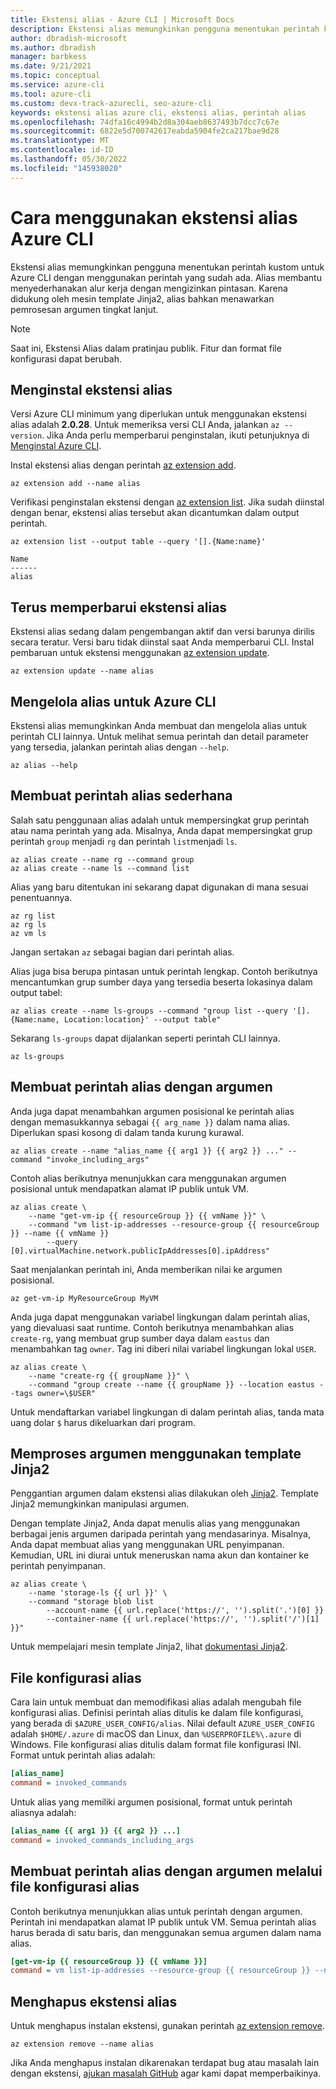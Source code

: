```yaml
---
title: Ekstensi alias - Azure CLI | Microsoft Docs
description: Ekstensi alias memungkinkan pengguna menentukan perintah kustom untuk Azure CLI dengan menggunakan perintah yang sudah ada. Pelajari cara menggunakan ekstensi alias Azure CLI.
author: dbradish-microsoft
ms.author: dbradish
manager: barbkess
ms.date: 9/21/2021
ms.topic: conceptual
ms.service: azure-cli
ms.tool: azure-cli
ms.custom: devx-track-azurecli, seo-azure-cli
keywords: ekstensi alias azure cli, ekstensi alias, perintah alias
ms.openlocfilehash: 74dfa16c4994b2d8a304aeb8637493b7dcc7c67e
ms.sourcegitcommit: 6822e5d700742617eabda5904fe2ca217bae9d28
ms.translationtype: MT
ms.contentlocale: id-ID
ms.lasthandoff: 05/30/2022
ms.locfileid: "145938020"
---
```

# <a name="how-to-use-the-azure-cli-alias-extension"></a>Cara menggunakan ekstensi alias Azure CLI

Ekstensi alias memungkinkan pengguna menentukan perintah kustom untuk Azure CLI dengan menggunakan perintah yang sudah ada. Alias membantu menyederhanakan alur kerja dengan mengizinkan pintasan. Karena didukung oleh mesin template Jinja2, alias bahkan menawarkan pemrosesan argumen tingkat lanjut.

> [!NOTE]
> Saat ini, Ekstensi Alias dalam pratinjau publik. Fitur dan format file konfigurasi dapat berubah.

## <a name="install-the-alias-extension"></a>Menginstal ekstensi alias

Versi Azure CLI minimum yang diperlukan untuk menggunakan ekstensi alias adalah **2.0.28**. Untuk memeriksa versi CLI Anda, jalankan `az --version`. Jika Anda perlu memperbarui penginstalan, ikuti petunjuknya di [Menginstal Azure CLI](./install-azure-cli.md).

Instal ekstensi alias dengan perintah [az extension add](/cli/azure/extension#az_extension_add).

```azurecli-interactive
az extension add --name alias
```

Verifikasi penginstalan ekstensi dengan [az extension list](/cli/azure/extension#az_extension_list). Jika sudah diinstal dengan benar, ekstensi alias tersebut akan dicantumkan dalam output perintah.

```azurecli-interactive
az extension list --output table --query '[].{Name:name}'
```

```output
Name
------
alias
```

## <a name="keep-the-alias-extension-up-to-date"></a>Terus memperbarui ekstensi alias

Ekstensi alias sedang dalam pengembangan aktif dan versi barunya dirilis secara teratur. Versi baru tidak diinstal saat Anda memperbarui CLI. Instal pembaruan untuk ekstensi menggunakan [az extension update](/cli/azure/extension#az_extension_update).

```azurecli-interactive
az extension update --name alias
```

## <a name="manage-aliases-for-the-azure-cli"></a>Mengelola alias untuk Azure CLI

Ekstensi alias memungkinkan Anda membuat dan mengelola alias untuk perintah CLI lainnya. Untuk melihat semua perintah dan detail parameter yang tersedia, jalankan perintah alias dengan `--help`.

```azurecli-interactive
az alias --help
```

## <a name="create-simple-alias-commands"></a>Membuat perintah alias sederhana

Salah satu penggunaan alias adalah untuk mempersingkat grup perintah atau nama perintah yang ada. Misalnya, Anda dapat mempersingkat grup perintah `group` menjadi `rg` dan perintah `list`menjadi `ls`.

```azurecli-interactive
az alias create --name rg --command group
az alias create --name ls --command list
```

Alias yang baru ditentukan ini sekarang dapat digunakan di mana sesuai penentuannya.

```azurecli-interactive
az rg list
az rg ls
az vm ls
```

Jangan sertakan `az` sebagai bagian dari perintah alias.

Alias juga bisa berupa pintasan untuk perintah lengkap. Contoh berikutnya mencantumkan grup sumber daya yang tersedia beserta lokasinya dalam output tabel:

```azurecli-interactive
az alias create --name ls-groups --command "group list --query '[].{Name:name, Location:location}' --output table"
```

Sekarang `ls-groups` dapat dijalankan seperti perintah CLI lainnya.

```azurecli-interactive
az ls-groups
```

## <a name="create-an-alias-command-with-arguments"></a>Membuat perintah alias dengan argumen

Anda juga dapat menambahkan argumen posisional ke perintah alias dengan memasukkannya sebagai `{{ arg_name }}` dalam nama alias. Diperlukan spasi kosong di dalam tanda kurung kurawal.

```azurecli-interactive
az alias create --name "alias_name {{ arg1 }} {{ arg2 }} ..." --command "invoke_including_args"
```

Contoh alias berikutnya menunjukkan cara menggunakan argumen posisional untuk mendapatkan alamat IP publik untuk VM.

```azurecli-interactive
az alias create \
    --name "get-vm-ip {{ resourceGroup }} {{ vmName }}" \
    --command "vm list-ip-addresses --resource-group {{ resourceGroup }} --name {{ vmName }}
        --query [0].virtualMachine.network.publicIpAddresses[0].ipAddress"
```

Saat menjalankan perintah ini, Anda memberikan nilai ke argumen posisional.

```azurecli-interactive
az get-vm-ip MyResourceGroup MyVM
```

Anda juga dapat menggunakan variabel lingkungan dalam perintah alias, yang dievaluasi saat runtime. Contoh berikutnya menambahkan alias `create-rg`, yang membuat grup sumber daya dalam `eastus` dan menambahkan tag `owner`. Tag ini diberi nilai variabel lingkungan lokal `USER`.

```azurecli-interactive
az alias create \
    --name "create-rg {{ groupName }}" \
    --command "group create --name {{ groupName }} --location eastus --tags owner=\$USER"
```

Untuk mendaftarkan variabel lingkungan di dalam perintah alias, tanda mata uang dolar `$` harus dikeluarkan dari program.

## <a name="process-arguments-using-jinja2-templates"></a>Memproses argumen menggunakan template Jinja2

Penggantian argumen dalam ekstensi alias dilakukan oleh [Jinja2](http://jinja.pocoo.org/docs/2.10/). Template Jinja2 memungkinkan manipulasi argumen.

Dengan template Jinja2, Anda dapat menulis alias yang menggunakan berbagai jenis argumen daripada perintah yang mendasarinya. Misalnya, Anda dapat membuat alias yang menggunakan URL penyimpanan. Kemudian, URL ini diurai untuk meneruskan nama akun dan kontainer ke perintah penyimpanan.

```azurecli-interactive
az alias create \
    --name 'storage-ls {{ url }}' \
    --command "storage blob list
        --account-name {{ url.replace('https://', '').split('.')[0] }}
        --container-name {{ url.replace('https://', '').split('/')[1] }}"
```

Untuk mempelajari mesin template Jinja2, lihat [dokumentasi Jinja2](http://jinja.pocoo.org/docs/2.10/templates/).

## <a name="alias-configuration-file"></a>File konfigurasi alias

Cara lain untuk membuat dan memodifikasi alias adalah mengubah file konfigurasi alias. Definisi perintah alias ditulis ke dalam file konfigurasi, yang berada di `$AZURE_USER_CONFIG/alias`. Nilai default `AZURE_USER_CONFIG` adalah `$HOME/.azure` di macOS dan Linux, dan `%USERPROFILE%\.azure` di Windows. File konfigurasi alias ditulis dalam format file konfigurasi INI. Format untuk perintah alias adalah:

```ini
[alias_name]
command = invoked_commands
```

Untuk alias yang memiliki argumen posisional, format untuk perintah aliasnya adalah:

```ini
[alias_name {{ arg1 }} {{ arg2 }} ...]
command = invoked_commands_including_args
```

## <a name="create-an-alias-command-with-arguments-via-the-alias-configuration-file"></a>Membuat perintah alias dengan argumen melalui file konfigurasi alias

Contoh berikutnya menunjukkan alias untuk perintah dengan argumen. Perintah ini mendapatkan alamat IP publik untuk VM. Semua perintah alias harus berada di satu baris, dan menggunakan semua argumen dalam nama alias.

```ini
[get-vm-ip {{ resourceGroup }} {{ vmName }}]
command = vm list-ip-addresses --resource-group {{ resourceGroup }} --name {{ vmName }} --query [0].virtualMachine.network.publicIpAddresses[0].ipAddress
```

## <a name="uninstall-the-alias-extension"></a>Menghapus ekstensi alias

Untuk menghapus instalan ekstensi, gunakan perintah [az extension remove](/cli/azure/extension#az_extension_remove).

```azurecli-interactive
az extension remove --name alias
```

Jika Anda menghapus instalan dikarenakan terdapat bug atau masalah lain dengan ekstensi, [ajukan masalah GitHub](https://github.com/Azure/azure-cli-extensions/issues) agar kami dapat memperbaikinya.